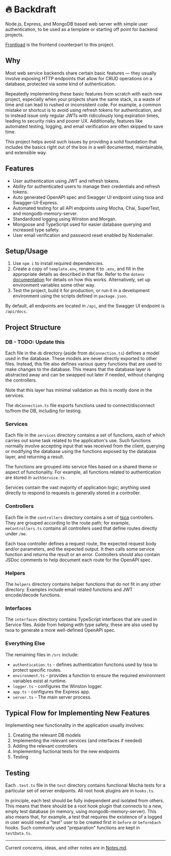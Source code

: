 # 🔥 Backdraft

Node.js, Express, and MongoDB based web server with simple user authentication, to be used as a template or starting off point for backend projects.

[Frontload](https://github.com/ImranR98/Frontload) is the frontend counterpart to this project.


## Why
Most web service backends share certain basic features — they usually involve exposing HTTP endpoints that allow for CRUD operations on a database, protected via some kind of authentication.

Repeatedly implementing these basic features from scratch with each new project, especially when your projects share the same stack, is a waste of time and can lead to rushed or inconsistent code. For example, a common mistake or shortcut is to avoid using refresh tokens for authentication, and to instead issue only regular JWTs with ridiculously long expiration times, leading to security risks and poorer UX. Additionally, features like automated testing, logging, and email verification are often skipped to save time.

This project helps avoid such issues by providing a solid foundation that includes the basics right out of the box in a well documented, maintainable, and extensible way.



## Features

- User authentication using JWT and refresh tokens.
- Ability for authenticated users to manage their credentials and refresh tokens.
- Auto generated OpenAPI spec and Swagger UI endpoint using tsoa and Swagger-UI-Express.
- Automated testing for all API endpoints using Mocha, Chai, SuperTest, and mongodb-memory-server.
- Standardized logging using Winston and Morgan.
- Mongoose and TypeScript used for easier database querying and increased type safety.
- User email verification and password reset enabled by Nodemailer.



## Setup/Usage
1. Use `npm i` to install required dependencies.
2. Create a copy of `template.env`, rename it to `.env`, and fill in the appropriate details as described in that file. Refer to the `dotenv` [documentation](https://www.npmjs.com/package/dotenv) for details on how this works. Alternatively, set up environment variables some other way.
3. Test the project, build it for production, or run it in a development environment using the scripts defined in `package.json`.

By default, all endpoints are located in `/api`, and the Swagger UI endpoint is `/api/docs`.


## Project Structure

### DB - TODO: Update this

Each file in the `db` directory (aside from `dbConnection.ts`) defines a model used in the database. These models are never directly exported to other files. Instead, this file also defines various query functions that are used to make changes to the database. This means that the database layer is abstracted away and can be swapped out later if needed, without changing the controllers.

Note that this layer has minimal validation as this is mostly done in the services.

The `dbConnection.ts` file exports functions used to connect/disconnect to/from the DB, including for testing.

### Services

Each file in the `services` directory contains a set of functions, each of which carries out some task related to the application's use. Such functions normally involve accepting input that was received from the client, querying or modifying the database using the functions exposed by the database layer, and returning a result.

The functions are grouped into service files based on a shared theme or aspect of functionality. For example, all functions related to authentication are stored in `authService.ts`.

Services contain the vast majority of application logic; anything used directly to respond to requests is generally stored in a controller.

### Controllers

Each file in the `controllers` directory contains a set of [tsoa](https://tsoa-community.github.io/docs/) controllers. They are grouped according to the route path; for example, `meControllers.ts` contains all controllers used that define routes directly under `/me`. 

Each tsoa controller defines a request route, the expected request body and/or parameters, and the expected output. It then calls some service function and returns the result or an error. Controllers should also contain JSDoc comments to help document each route for the OpenAPI spec.

### Helpers

The `helpers` directory contains helper functions that do not fit in any other directory. Examples include email related functions and JWT encode/decode functions.

### Interfaces

The `interfaces` directory contains TypeScript interfaces that are used in Service files. Aside from helping with type safety, these are also used by tsoa to generate a more well-defined OpenAPI spec.

### Everything Else

The remaining files in `/src` include:
- `authentication.ts` - defines authentication functions used by tsoa to protect specific routes.
- `environment.ts` - provides a function to ensure the required environment variables exist at runtime.
- `logger.ts` - configures the Winston logger.
- `app.ts` - configures the Express app.
- `server.ts` - The main server process.



## Typical Flow for Implementing New Features

Implementing new functionality in the application usually involves:
1. Creating the relevant DB models
2. Implementing the relevant services (and interfaces if needed)
3. Adding the relevant controllers
4. Implementing fuctional tests for the new endpoints
5. Testing



## Testing
Each `.test.ts` file in the `test` directory contains functional Mocha tests for a particular set of server endpoints. All root hook plugins are in `hooks.ts`.

In principle, each test should be fully independent and isolated from others. This means that there should be a root hook plugin that connects to a new, empty test database (in memory, using mongodb-memory-server). This also means that, for example, a test that requires the existence of a logged in user would need a "test" user to be created first in `before` or `beforeEach` hooks. Such commonly used "preparation" functions are kept in `testData.ts`.



------

Current concerns, ideas, and other notes are in [Notes.md](./Notes.md).
